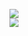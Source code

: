 [![](https://img.shields.io/badge/Made%20With-Github%20Spray-lightgrey.svg?style=for-the-badge&logo=github)](https://github.com/Annihil/github-spray#15909)  
[![](https://i.imgur.com/2DrTn0Z.gif)](https://github.com/Annihil/github-spray)